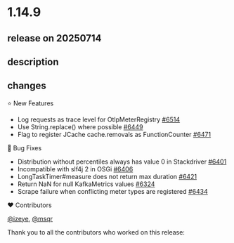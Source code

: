 # 1.14.9

## release on 20250714

## description

## changes

⭐ New Features

* Log requests as trace level for OtlpMeterRegistry <a href="https://github.com/micrometer-metrics/micrometer/pull/6514" data-hovercard-type="pull_request" data-hovercard-url="/micrometer-metrics/micrometer/pull/6514/hovercard">#6514</a>
* Use String.replace() where possible <a href="https://github.com/micrometer-metrics/micrometer/pull/6449" data-hovercard-type="pull_request" data-hovercard-url="/micrometer-metrics/micrometer/pull/6449/hovercard">#6449</a>
* Flag to register JCache cache.removals as FunctionCounter <a href="https://github.com/micrometer-metrics/micrometer/pull/6471" data-hovercard-type="pull_request" data-hovercard-url="/micrometer-metrics/micrometer/pull/6471/hovercard">#6471</a>

🐞 Bug Fixes

* Distribution without percentiles always has value 0 in Stackdriver <a href="https://github.com/micrometer-metrics/micrometer/issues/6401" data-hovercard-type="issue" data-hovercard-url="/micrometer-metrics/micrometer/issues/6401/hovercard">#6401</a>
* Incompatible with slf4j 2 in OSGi <a href="https://github.com/micrometer-metrics/micrometer/issues/6406" data-hovercard-type="issue" data-hovercard-url="/micrometer-metrics/micrometer/issues/6406/hovercard">#6406</a>
* LongTaskTimer#measure does not return max duration <a href="https://github.com/micrometer-metrics/micrometer/issues/6421" data-hovercard-type="issue" data-hovercard-url="/micrometer-metrics/micrometer/issues/6421/hovercard">#6421</a>
* Return NaN for null KafkaMetrics values <a href="https://github.com/micrometer-metrics/micrometer/issues/6324" data-hovercard-type="issue" data-hovercard-url="/micrometer-metrics/micrometer/issues/6324/hovercard">#6324</a>
* Scrape failure when conflicting meter types are registered <a href="https://github.com/micrometer-metrics/micrometer/issues/6434" data-hovercard-type="issue" data-hovercard-url="/micrometer-metrics/micrometer/issues/6434/hovercard">#6434</a>

❤️ Contributors

<a class="user-mention notranslate" data-hovercard-type="user" data-hovercard-url="/users/izeye/hovercard" data-octo-click="hovercard-link-click" data-octo-dimensions="link_type:self" href="https://github.com/izeye">@izeye</a>, <a class="user-mention notranslate" data-hovercard-type="user" data-hovercard-url="/users/msqr/hovercard" data-octo-click="hovercard-link-click" data-octo-dimensions="link_type:self" href="https://github.com/msqr">@msqr</a>

Thank you to all the contributors who worked on this release:

